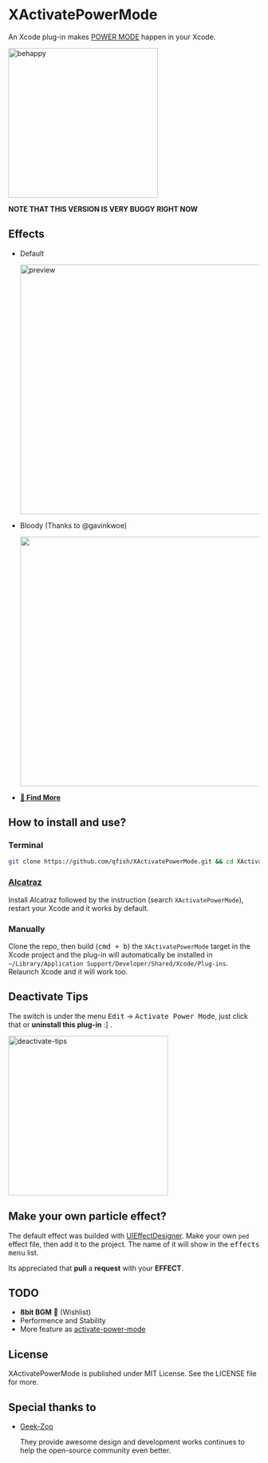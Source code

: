 # XActivatePowerMode

An Xcode plug-in makes [POWER MODE](https://github.com/JoelBesada/activate-power-mode) happen in your Xcode.

<!-- FOR FUN, BE HAPPY! Dont be too serious, Man~~ -->

<img width="300" alt="behappy" src="https://user-images.githubusercontent.com/679824/27995983-b434bc84-650a-11e7-99d2-26319bf284e8.png">

**NOTE THAT THIS VERSION IS VERY BUGGY RIGHT NOW**

<!--
<b style="color:#00C0FF; font-size:64px;">F</b>
<b style="color:#0DB3FF; font-size:64px;">O</b>
<b style="color:#1AA6FF; font-size:64px;">R</b>
<b style="color:#2799FF; font-size:64px;">&nbsp;</b>
<b style="color:#348CFF; font-size:64px;">F</b>
<b style="color:#417FFF; font-size:64px;">U</b>
<b style="color:#4E72FF; font-size:64px;">N</b>
<b style="color:#5B65FF; font-size:64px;">,</b>
<b style="color:#2799FF; font-size:64px;">&nbsp;</b>
<b style="color:#754BFF; font-size:64px;">B</b>
<b style="color:#823EFF; font-size:64px;">E</b>
<b style="color:#2799FF; font-size:64px;">&nbsp;</b>
<b style="color:#9C24FF; font-size:64px;">H</b>
<b style="color:#A017FF; font-size:64px;">A</b>
<b style="color:#A00AFF; font-size:64px;">P</b>
<b style="color:#A000FF; font-size:64px;">P</b>
<b style="color:#A000FF; font-size:64px;">Y</b>
<b style="color:#2799FF; font-size:64px;">&nbsp;
<b style="color:#A000FF; font-size:64px;">!</b>
-->

## Effects

* Default

    <img width="500" alt="preview" src="https://user-images.githubusercontent.com/679824/27995994-d38bdc84-650a-11e7-87fa-ed0ec104ffea.gif">

* Bloody (Thanks to @gavinkwoe)

    <img src="http://7d9o0x.com1.z0.glb.clouddn.com/XActivatePowerMode/effect-bloody.gif" width="500"/>

* [**🎉 Find More**](https://github.com/qfish/XActivatePowerMode#make-your-own-particle-effect)

## How to install and use?

### Terminal

```sh
git clone https://github.com/qfish/XActivatePowerMode.git && cd XActivatePowerMode && xcodebuild clean > /dev/null && xcodebuild > /dev/null
```

### [Alcatraz](http://alcatraz.io)

Install Alcatraz followed by the instruction (search `XActivatePowerMode`), restart your Xcode and it works by default.

### Manually
Clone the repo, then build (<kbd>cmd + b</kbd>) the `XActivatePowerMode` target in the Xcode project and the plug-in will automatically be installed in `~/Library/Application Support/Developer/Shared/Xcode/Plug-ins`. Relaunch Xcode and it will work too.

## Deactivate Tips

The switch is under the menu <kbd>Edit</kbd> -> <kbd>Activate Power Mode</kbd>, just click that or **uninstall this plug-in** :] .

<img width="320" alt="deactivate-tips" src="https://user-images.githubusercontent.com/679824/27996010-1c1b45a2-650b-11e7-87e5-971aa48495da.png">


## Make your own particle effect?

The default effect was builded with [UIEffectDesigner](http://www.touch-code-magazine.com/uieffectdesigner/). Make your own `ped` effect file, then add it to the project. The name of it will show in the <kbd>effects menu</kbd> list.

Its appreciated that **pull** a **request** with your **EFFECT**.

## TODO

* **8bit BGM** 🔔 (Wishlist)
* Performence and Stability
* More feature as [activate-power-mode](https://github.com/JoelBesada/activate-power-mode)

## License

XActivatePowerMode is published under MIT License. See the LICENSE file for more.

## Special thanks to

* [Geek-Zoo](http://www.geek-zoo.com)

  They provide awesome design and development works continues to help the open-source community even better.
